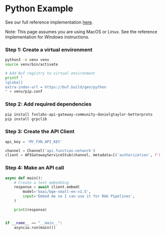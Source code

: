 # Python Example

See our full reference implementation [here](https://github.com/fxnlabs/function-python-api-demo).

Note: This page assumes you are using MacOS or Linux. See the reference implementation for Windows instructions.

### Step 1: Create a virtual environment

```bash
python3 -m venv venv
source venv/bin/activate

# Add Buf registry to virtual environment
printf "
[global]
extra-index-url = https://buf.build/gen/python
" > venv/pip.conf
```

### Step 2: Add required dependencies

```bash
pip install fxnlabs-api-gateway-community-danielgtaylor-betterproto
pip install grpclib
```

### Step 3: Create the API Client

```python
api_key = 'MY_FXN_API_KEY'

channel = Channel('api.function.network')
client = APIGatewayServiceStub(channel, metadata=[('authorization', f'Bearer {api_key}')])
```

### Step 4: Make an API call

```python
async def main():
    # Create a text embedding
    response = await client.embed(
        model='baai/bge-small-en-v1.5',
        input='Embed me so I can use it for RAG Pipelines',
    )

    print(response)


if __name__ == "__main__":
    asyncio.run(main())
```
